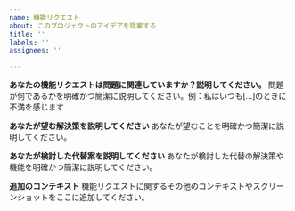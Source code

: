 ```yaml
---
name: 機能リクエスト
about: このプロジェクトのアイデアを提案する
title: ''
labels: ''
assignees: ''

---
```


**あなたの機能リクエストは問題に関連していますか？説明してください。**
問題が何であるかを明確かつ簡潔に説明してください。例：私はいつも[...]のときに不満を感じます

**あなたが望む解決策を説明してください**
あなたが望むことを明確かつ簡潔に説明してください。

**あなたが検討した代替案を説明してください**
あなたが検討した代替の解決策や機能を明確かつ簡潔に説明してください。

**追加のコンテキスト**
機能リクエストに関するその他のコンテキストやスクリーンショットをここに追加してください。